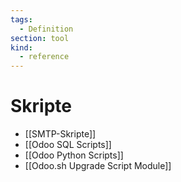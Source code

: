 ```yaml
---
tags:
  - Definition
section: tool
kind:
  - reference
---
```

# Skripte

* [[SMTP-Skripte]]
* [[Odoo SQL Scripts]]
* [[Odoo Python Scripts]]
* [[Odoo.sh Upgrade Script Module]]
